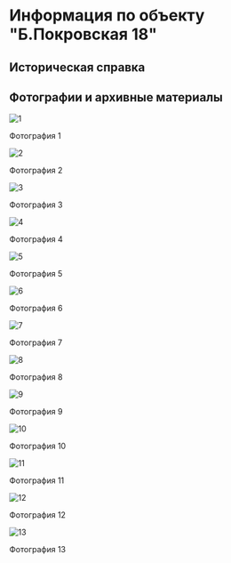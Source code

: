 # Информация по объекту "Б.Покровская 18"

## Историческая справка

## Фотографии и архивные материалы

![1](/BuidingsInfo/d57e5772-eaa3-4de9-b64b-e786af4bb8e2/1_Compressed.jpg)

Фотография 1

![2](/BuidingsInfo/d57e5772-eaa3-4de9-b64b-e786af4bb8e2/2_Compressed.jpg)

Фотография 2

![3](/BuidingsInfo/d57e5772-eaa3-4de9-b64b-e786af4bb8e2/6.1Общийвид_Compressed.jpg)

Фотография 3

![4](/BuidingsInfo/d57e5772-eaa3-4de9-b64b-e786af4bb8e2/6.2Западныйфасад_Compressed.jpg)

Фотография 4

![5](/BuidingsInfo/d57e5772-eaa3-4de9-b64b-e786af4bb8e2/6.4Южныйфасад_Compressed.jpg)

Фотография 5

![6](/BuidingsInfo/d57e5772-eaa3-4de9-b64b-e786af4bb8e2/P1270424_Compressed.jpg)

Фотография 6

![7](/BuidingsInfo/d57e5772-eaa3-4de9-b64b-e786af4bb8e2/P1270425_Compressed.jpg)

Фотография 7

![8](/BuidingsInfo/d57e5772-eaa3-4de9-b64b-e786af4bb8e2/P1270426_Compressed.jpg)

Фотография 8

![9](/BuidingsInfo/d57e5772-eaa3-4de9-b64b-e786af4bb8e2/P1270427_Compressed.jpg)

Фотография 9

![10](/BuidingsInfo/d57e5772-eaa3-4de9-b64b-e786af4bb8e2/P1270428_Compressed.jpg)

Фотография 10

![11](/BuidingsInfo/d57e5772-eaa3-4de9-b64b-e786af4bb8e2/P1270429_Compressed.jpg)

Фотография 11

![12](/BuidingsInfo/d57e5772-eaa3-4de9-b64b-e786af4bb8e2/P1270430_Compressed.jpg)

Фотография 12

![13](/BuidingsInfo/d57e5772-eaa3-4de9-b64b-e786af4bb8e2/P1270431_Compressed.jpg)

Фотография 13

